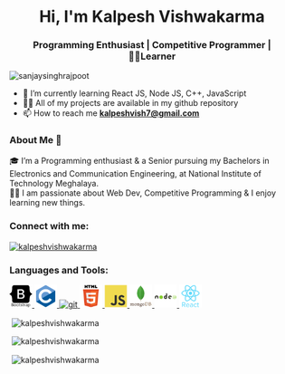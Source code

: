 <h1 align="center">Hi, I'm Kalpesh Vishwakarma</h1>
<h3 align="center">Programming Enthusiast | Competitive Programmer | 🙋‍♂️Learner </h3>

<p align="left"> <img src="https://komarev.com/ghpvc/?username=ka1pe5h&label=Profile%20views&color=0e75b6&style=flat" alt="sanjaysinghrajpoot" /> </p>

- 🌱 I’m currently learning React JS, Node JS, C++, JavaScript
- 👨‍💻 All of my projects are available in my github repository
- 📫 How to reach me **kalpeshvish7@gmail.com**

### About Me 🚀
🎓 I’m a Programming enthusiast & a Senior pursuing my Bachelors in Electronics and Communication Engineering, at National Institute of Technology Meghalaya.</br>
👨‍💻 I am passionate about Web Dev, Competitive Programming & I enjoy learning new things. </br>


<h3 align="left">Connect with me:</h3>
<p align="left">
<a href="https://www.linkedin.com/in/kalpesh-vishwakarma-508540173/" target="blank"><img align="center" src="https://cdn.jsdelivr.net/npm/simple-icons@3.0.1/icons/linkedin.svg" alt="kalpeshvishwakarma" height="30" width="40" /></a>
</p>

<h3 align="left">Languages and Tools:</h3>
<p align="left"> <a href="https://getbootstrap.com" target="_blank"> <img src="https://raw.githubusercontent.com/devicons/devicon/master/icons/bootstrap/bootstrap-plain-wordmark.svg" alt="bootstrap" width="40" height="40"/> </a> <a href="https://www.cprogramming.com/" target="_blank"> <img src="https://raw.githubusercontent.com/devicons/devicon/master/icons/c/c-original.svg" alt="c" width="40" height="40"/> </a> <a href="https://git-scm.com/" target="_blank"> <img src="https://www.vectorlogo.zone/logos/git-scm/git-scm-icon.svg" alt="git" width="40" height="40"/> </a> <a href="https://www.w3.org/html/" target="_blank"> <img src="https://raw.githubusercontent.com/devicons/devicon/master/icons/html5/html5-original-wordmark.svg" alt="html5" width="40" height="40"/> </a> <a href="https://developer.mozilla.org/en-US/docs/Web/JavaScript" target="_blank"> <img src="https://raw.githubusercontent.com/devicons/devicon/master/icons/javascript/javascript-original.svg" alt="javascript" width="40" height="40"/> </a> <a href="https://www.mongodb.com/" target="_blank"> <img src="https://raw.githubusercontent.com/devicons/devicon/master/icons/mongodb/mongodb-original-wordmark.svg" alt="mongodb" width="40" height="40"/> </a> <a href="https://nodejs.org" target="_blank"> <img src="https://raw.githubusercontent.com/devicons/devicon/master/icons/nodejs/nodejs-original-wordmark.svg" alt="nodejs" width="40" height="40"/> </a> <a href="https://reactjs.org/" target="_blank"> <img src="https://raw.githubusercontent.com/devicons/devicon/master/icons/react/react-original-wordmark.svg" alt="react" width="40" height="40"/> </a> </p>


<p>&nbsp;<img align="center" src="https://github-readme-streak-stats.herokuapp.com/?user=ka1pe5h&theme=dark" alt="kalpeshvishwakarma" /></p>
<p>&nbsp;<img align="center" src="https://github-readme-stats.vercel.app/api?username=ka1pe5h&theme=onedark" alt="kalpeshvishwakarma" /></p>
<p>&nbsp;<img align="center" src="https://github-readme-stats.vercel.app/api/top-langs/?username=ka1pe5h&layout=compact&theme=onedark" alt="kalpeshvishwakarma" /></p>
